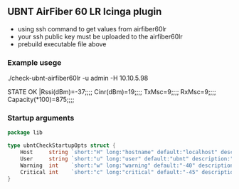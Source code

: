 ## UBNT AirFiber 60 LR Icinga plugin

- using ssh command to get values from airfiber60lr
- your ssh public key must be uploaded to the airfiber60lr
- prebuild executable file above

### Example usege
./check-ubnt-airfiber60lr -u admin -H 10.10.5.98 

STATE OK |Rssi(dBm)=-37;;;; Cinr(dBm)=19;;;; TxMsc=9;;;; RxMsc=9;;;; Capacity(*100)=875;;;; 

### Startup arguments
```go
package lib

type ubntCheckStartupOpts struct {
	Host     string `short:"H" long:"hostname" default:"localhost" description:"Host name or IP Address"`
	User     string `short:"u" long:"user" default:"ubnt" description:"ssh username"`
	Warning  int    `short:"w" long:"warning" default:"-40" description:"RSSI warning level"`
	Critical int    `short:"c" long:"critical" default:"-45" description:"RSSI critical level"`
}
```
